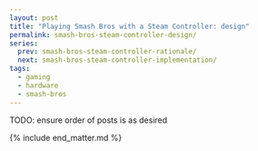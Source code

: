 ```yaml
---
layout: post
title: "Playing Smash Bros with a Steam Controller: design"
permalink: smash-bros-steam-controller-design/
series:
  prev: smash-bros-steam-controller-rationale/
  next: smash-bros-steam-controller-implementation/
tags:
  - gaming
  - hardware
  - smash-bros
---
```


TODO: ensure order of posts is as desired

{% include end_matter.md %}
